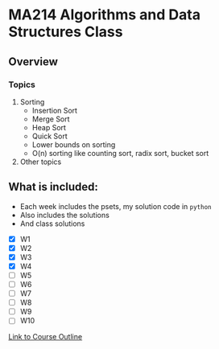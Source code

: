 # MA214 Algorithms and Data Structures Class

## Overview

### Topics

1. Sorting
   - Insertion Sort
   - Merge Sort
   - Heap Sort
   - Quick Sort
   - Lower bounds on sorting
   - O(n) sorting like counting sort, radix sort, bucket sort
2. Other topics

## What is included:

- Each week includes the psets, my solution code in `python`
- Also includes the solutions
- And class solutions

* [x] W1
* [x] W2
* [x] W3
* [x] W4
* [ ] W5
* [ ] W6
* [ ] W7
* [ ] W8
* [ ] W9
* [ ] W10

[Link to Course Outline](https://www.lse.ac.uk/resources/calendar2021-2022/courseGuides/MA/2021_MA214.htm)
